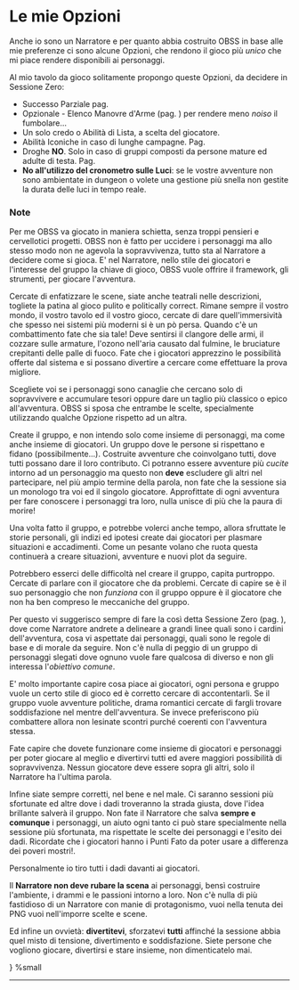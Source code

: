 # Le mie Opzioni

Anche io sono un Narratore e per quanto abbia costruito OBSS in base alle mie preferenze ci sono alcune Opzioni, che rendono il gioco più *unico* che mi piace rendere disponibili ai personaggi.

Al mio tavolo da gioco solitamente propongo queste Opzioni, da decidere in Sessione Zero:

- Successo Parziale pag. 
- Opzionale - Elenco Manovre d'Arme (pag. ) per rendere meno *noiso* il fumbolare...
- Un solo credo o Abilità di Lista, a scelta del giocatore.
- Abilità Iconiche in caso di lunghe campagne. Pag. 
- Droghe **NO**. Solo in caso di gruppi composti da persone mature ed adulte di testa. Pag. 
- **No all'utilizzo del cronometro sulle Luci**: se le vostre avventure non sono ambientate in dungeon o volete una gestione più snella non gestite la durata delle luci in tempo reale.

### Note

Per me OBSS va giocato in maniera schietta, senza troppi pensieri e cervellotici progetti. OBSS non è fatto per uccidere i personaggi ma allo stesso modo non ne agevola la sopravvivenza, tutto sta al Narratore a decidere come si gioca. E' nel Narratore, nello stile dei giocatori e l'interesse del gruppo la chiave di gioco, OBSS vuole offrire il framework, gli strumenti, per giocare l'avventura.

Cercate di enfatizzare le scene, siate anche teatrali nelle descrizioni, togliete la patina al gioco pulito e politically correct. Rimane sempre il vostro mondo, il vostro tavolo ed il vostro gioco, cercate di dare quell'immersività che spesso nei sistemi più moderni si è un pò persa.
Quando c'è un combattimento fate che sia tale! Deve sentirsi il clangore delle armi, il cozzare sulle armature, l'ozono nell'aria causato dal fulmine, le bruciature crepitanti delle palle di fuoco. Fate che i giocatori apprezzino le possibilità offerte dal sistema e si possano divertire a cercare come effettuare la prova migliore.

Scegliete voi se i personaggi sono canaglie che cercano solo di sopravvivere e accumulare tesori oppure dare un taglio più classico o epico all'avventura. OBSS si sposa che entrambe le scelte, specialmente utilizzando qualche Opzione rispetto ad un altra.

Create il gruppo, e non intendo solo come insieme di personaggi, ma come anche insieme di giocatori. Un gruppo dove le persone si rispettano e fidano (possibilmente...). Costruite avventure che coinvolgano tutti, dove tutti possano dare il loro contributo. Ci potranno essere avventure più *cucite* intorno ad un personaggio ma questo non **deve** escludere gli altri nel partecipare, nel più ampio termine della parola, non fate che la sessione sia un monologo tra voi ed il singolo giocatore.
Approfittate di ogni avventura per fare conoscere i personaggi tra loro, nulla unisce di più che la paura di morire!

Una volta fatto il gruppo, e potrebbe volerci anche tempo, allora sfruttate le storie personali, gli indizi ed ipotesi create dai giocatori per plasmare situazioni e accadimenti. Come un pesante volano che ruota questa continuerà a creare situazioni, avventure e nuovi plot da seguire.

Potrebbero esserci delle difficoltà nel creare il gruppo, capita purtroppo. Cercate di parlare con il giocatore che da problemi. Cercate di capire se è il suo personaggio che non *funziona* con il gruppo oppure è il giocatore che non ha ben compreso le meccaniche del gruppo.

Per questo vi suggerisco sempre di fare la così detta Sessione Zero (pag. ), dove come Narratore andrete a delineare a grandi linee quali sono i cardini dell'avventura, cosa vi aspettate dai personaggi, quali sono le regole di base e di morale da seguire. Non c'è nulla di peggio di un gruppo di personaggi slegati dove ognuno vuole fare qualcosa di diverso e non gli interessa l'*obiettivo comune*.

E' molto importante capire cosa piace ai giocatori, ogni persona e gruppo vuole un certo stile di gioco ed è corretto cercare di accontentarli. Se il gruppo vuole avventure politiche, drama romantici cercate di fargli trovare soddisfazione nel mentre dell'avventura. Se invece preferiscono più combattere allora non lesinate scontri purché coerenti con l'avventura stessa.

Fate capire che dovete funzionare come insieme di giocatori e personaggi per poter giocare al meglio e divertirvi tutti ed avere maggiori possibilità di sopravvivenza. Nessun giocatore deve essere sopra gli altri, solo il Narratore ha l'ultima parola.

Infine siate sempre corretti, nel bene e nel male. Ci saranno sessioni più sfortunate ed altre dove i dadi troveranno la strada giusta, dove l'idea brillante salverà il gruppo. Non fate il Narratore che salva **sempre e comunque** i personaggi, un aiuto ogni tanto ci può stare specialmente nella sessione più sfortunata, ma rispettate le scelte dei personaggi e l'esito dei dadi. Ricordate che i giocatori hanno i Punti Fato da poter usare a differenza dei poveri mostri!.

Personalmente io tiro tutti i dadi davanti ai giocatori.

Il **Narratore non deve rubare la scena** ai personaggi, bensì costruire l'ambiente, i drammi e le passioni intorno a loro. Non c'è nulla di più fastidioso di un Narratore con manie di protagonismo, vuoi nella tenuta dei PNG vuoi nell'imporre scelte e scene.

Ed infine un ovvietà: **divertitevi**, sforzatevi **tutti** affinché la sessione abbia quel misto di tensione, divertimento e soddisfazione. Siete persone che vogliono giocare, divertirsi e stare insieme, non dimenticatelo mai.

} %small

---